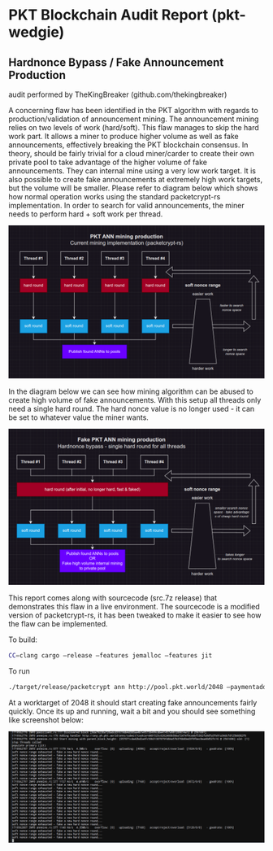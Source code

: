 # PKT Blockchain Audit Report (pkt-wedgie)
## Hardnonce Bypass / Fake Announcement Production
audit performed by TheKingBreaker (github.com/thekingbreaker)

A concerning flaw has been identified in the PKT algorithm with regards to production/validation of announcement
mining. The announcement mining relies on two levels of work (hard/soft). This flaw manages to skip the hard work
part. It allows a miner to produce higher volume as well as fake announcements, effectively breaking the PKT
blockchain consensus. In theory, should be fairly trivial for a cloud miner/carder to create their own private pool to take
advantage of the higher volume of fake announcements. They can internal mine using a very low work target. It is also
possible to create fake announcements at extremely high work targets, but the volume will be smaller.
Please refer to diagram below which shows how normal operation works using the standard packetcrypt-rs
implementation. In order to search for valid announcements, the miner needs to perform hard + soft work per thread.

![Alt text](diag_1.png?raw=true "diagram of announcement mining process")

In the diagram below we can see how mining algorithm can be abused to create high volume of fake
announcements. With this setup all threads only need a single hard round. The hard nonce value is
no longer used - it can be set to whatever value the miner wants.

![Alt text](diag_2.png?raw=true "diagram of announcement mining process using mentioned flaw")

This report comes along with sourcecode (src.7z release) that demonstrates this flaw in a live environment. The
sourcecode is a modified version of packetcrypt-rs, it has been tweaked to make it easier to see how the flaw can be
implemented.

To build:
```bash
CC=clang cargo –release –features jemalloc –features jit
```

To run
```bash
./target/release/packetcrypt ann http://pool.pkt.world/2048 –paymentaddr <your wallet here>
```

At a worktarget of 2048 it should start creating fake announcements fairly quickly.
Once its up and running, wait a bit and you should see something like screenshot below:

![Alt text](console_1.png?raw=true "example output of uploading fake annnouncements to pool")

